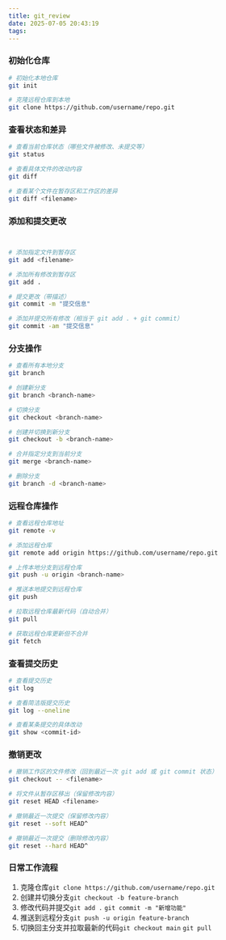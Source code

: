 ```yaml
---
title: git_review
date: 2025-07-05 20:43:19
tags:
---
```

### 初始化仓库
``` bash
# 初始化本地仓库
git init

# 克隆远程仓库到本地
git clone https://github.com/username/repo.git
```

### 查看状态和差异
``` bash
# 查看当前仓库状态（哪些文件被修改、未提交等）
git status

# 查看具体文件的改动内容
git diff

# 查看某个文件在暂存区和工作区的差异
git diff <filename>
```

### 添加和提交更改
```bash


# 添加指定文件到暂存区
git add <filename>

# 添加所有修改到暂存区
git add .

# 提交更改（带描述）
git commit -m "提交信息"

# 添加并提交所有修改（相当于 git add . + git commit）
git commit -am "提交信息"
```

### 分支操作
``` bash
# 查看所有本地分支
git branch

# 创建新分支
git branch <branch-name>

# 切换分支
git checkout <branch-name>

# 创建并切换到新分支
git checkout -b <branch-name>

# 合并指定分支到当前分支
git merge <branch-name>

# 删除分支
git branch -d <branch-name>
```
### 远程仓库操作
``` bash 
# 查看远程仓库地址
git remote -v

# 添加远程仓库
git remote add origin https://github.com/username/repo.git

# 上传本地分支到远程仓库
git push -u origin <branch-name>

# 推送本地提交到远程仓库
git push

# 拉取远程仓库最新代码（自动合并）
git pull

# 获取远程仓库更新但不合并
git fetch
```
### 查看提交历史
```bash 
# 查看提交历史
git log

# 查看简洁版提交历史
git log --oneline

# 查看某条提交的具体改动
git show <commit-id>
```
### 撤销更改
```bash
# 撤销工作区的文件修改（回到最近一次 git add 或 git commit 状态）
git checkout -- <filename>

# 将文件从暂存区移出（保留修改内容）
git reset HEAD <filename>

# 撤销最近一次提交（保留修改内容）
git reset --soft HEAD^

# 撤销最近一次提交（删除修改内容）
git reset --hard HEAD^
```

### 日常工作流程
1. 克隆仓库`git clone https://github.com/username/repo.git`
2. 创建并切换分支`git checkout -b feature-branch`
3. 修改代码并提交`git add .`  `git commit -m "新增功能"`
4. 推送到远程分支`git push -u origin feature-branch`
5. 切换回主分支并拉取最新的代码`git checkout main` `git pull`
